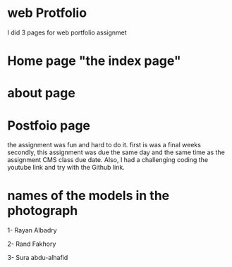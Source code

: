 # web Protfolio 

I did 3 pages for web portfolio assignmet 

# Home page "the index page" 
<!-- the index page will represent what the website is for example i talked about what my portfolio will have 
first : photograph 
second: videography
last: logos  -->

# about page 
<!-- about page is my personal inforation  -->

# Postfoio page 
<!-- is what my work and showing my work  -->

the assignment was fun and hard to do it. 
first is was a final weeks 
secondly, this assignment was due the same day and the same time as the assignment CMS class due date. Also, I had a challenging coding the youtube link and try with the Github link. 


# names of the models in the photograph

1- Rayan Albadry 
<!-- the smaill kid -->
2- Rand Fakhory 
<!-- one with 20 birthday -->
3- Sura abdu-alhafid 
